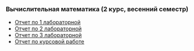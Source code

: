 ### Вычислительная математика (2 курс, весенний семестр)
- [Отчет по 1 лабораторной](https://github.com/dariasultanova/Computational-Mathematics/files/3076660/vych_1.pdf)
- [Отчет по 2 лабораторной](https://github.com/dariasultanova/Computational-Mathematics/releases/download/1.1/vych_2.pdf)
- [Отчет по 3 лабораторной](https://github.com/dariasultanova/Computational-Mathematics/files/3076662/vych_3.pdf)
- [Отчет по курсовой работе](https://github.com/dariasultanova/Computational-Mathematics/releases/download/1.1/kursovaya.pdf)
